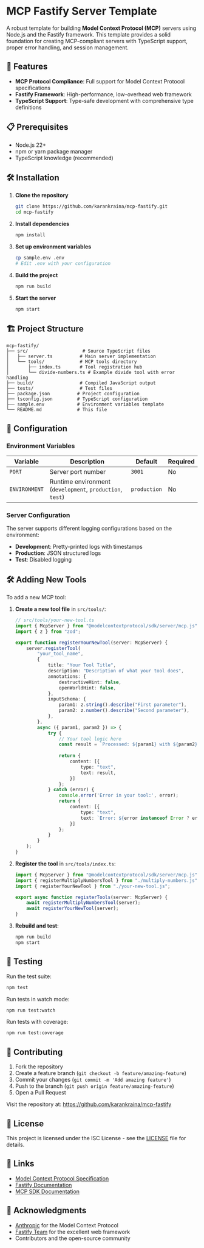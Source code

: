 # MCP Fastify Server Template

A robust template for building **Model Context Protocol (MCP)** servers using Node.js and the Fastify framework. This template provides a solid foundation for creating MCP-compliant servers with TypeScript support, proper error handling, and session management.

## 🚀 Features

- **MCP Protocol Compliance**: Full support for Model Context Protocol specifications
- **Fastify Framework**: High-performance, low-overhead web framework
- **TypeScript Support**: Type-safe development with comprehensive type definitions

## 📋 Prerequisites

- Node.js 22+ 
- npm or yarn package manager
- TypeScript knowledge (recommended)

## 🛠️ Installation

1. **Clone the repository**
   ```bash
   git clone https://github.com/karankraina/mcp-fastify.git
   cd mcp-fastify
   ```

2. **Install dependencies**
   ```bash
   npm install
   ```

3. **Set up environment variables**
   ```bash
   cp sample.env .env
   # Edit .env with your configuration
   ```

4. **Build the project**
   ```bash
   npm run build
   ```

5. **Start the server**
   ```bash
   npm start
   ```

## 🏗️ Project Structure

```
mcp-fastify/
├── src/                    # Source TypeScript files
│   ├── server.ts          # Main server implementation
│   └── tools/             # MCP tools directory
│       ├── index.ts       # Tool registration hub
│       └── divide-numbers.ts # Example divide tool with error handling
├── build/                 # Compiled JavaScript output
├── tests/                 # Test files
├── package.json          # Project configuration
├── tsconfig.json         # TypeScript configuration
├── sample.env            # Environment variables template
└── README.md             # This file
```

## 🔧 Configuration

### Environment Variables

| Variable | Description | Default | Required |
|----------|-------------|---------|----------|
| `PORT` | Server port number | `3001` | No |
| `ENVIRONMENT` | Runtime environment (`development`, `production`, `test`) | `production` | No |

### Server Configuration

The server supports different logging configurations based on the environment:

- **Development**: Pretty-printed logs with timestamps
- **Production**: JSON structured logs
- **Test**: Disabled logging

## 🛠️ Adding New Tools

To add a new MCP tool:

1. **Create a new tool file** in `src/tools/`:
   ```typescript
   // src/tools/your-new-tool.ts
   import { McpServer } from "@modelcontextprotocol/sdk/server/mcp.js";
   import { z } from "zod";

   export function registerYourNewTool(server: McpServer) {
       server.registerTool(
           "your_tool_name",
           {
               title: "Your Tool Title",
               description: "Description of what your tool does",
               annotations: {
                   destructiveHint: false,
                   openWorldHint: false,
               },
               inputSchema: {
                   param1: z.string().describe("First parameter"),
                   param2: z.number().describe("Second parameter"),
               },
           },
           async ({ param1, param2 }) => {
               try {
                   // Your tool logic here
                   const result = `Processed: ${param1} with ${param2}`;
                   
                   return {
                       content: [{
                           type: "text",
                           text: result,
                       }]
                   };
               } catch (error) {
                   console.error('Error in your tool:', error);
                   return {
                       content: [{
                           type: "text",
                           text: `Error: ${error instanceof Error ? error.message : String(error)}`,
                       }]
                   };
               }
           }
       );
   }
   ```

2. **Register the tool** in `src/tools/index.ts`:
   ```typescript
   import { McpServer } from "@modelcontextprotocol/sdk/server/mcp.js";
   import { registerMultiplyNumbersTool } from "./multiply-numbers.js";
   import { registerYourNewTool } from "./your-new-tool.js";

   export async function registerTools(server: McpServer) {
       await registerMultiplyNumbersTool(server);
       await registerYourNewTool(server);
   }
   ```

3. **Rebuild and test**:
   ```bash
   npm run build
   npm start
   ```



## 🧪 Testing

Run the test suite:

```bash
npm test
```

Run tests in watch mode:
```bash
npm run test:watch
```

Run tests with coverage:
```bash
npm run test:coverage
```

## 🤝 Contributing

1. Fork the repository
2. Create a feature branch (`git checkout -b feature/amazing-feature`)
3. Commit your changes (`git commit -m 'Add amazing feature'`)
4. Push to the branch (`git push origin feature/amazing-feature`)
5. Open a Pull Request

Visit the repository at: https://github.com/karankraina/mcp-fastify

## 📄 License

This project is licensed under the ISC License - see the [LICENSE](LICENSE) file for details.

## 🔗 Links

- [Model Context Protocol Specification](https://modelcontextprotocol.io/)
- [Fastify Documentation](https://www.fastify.io/)
- [MCP SDK Documentation](https://github.com/modelcontextprotocol/typescript-sdk)

## 🙏 Acknowledgments

- [Anthropic](https://anthropic.com/) for the Model Context Protocol
- [Fastify Team](https://www.fastify.io/) for the excellent web framework
- Contributors and the open-source community